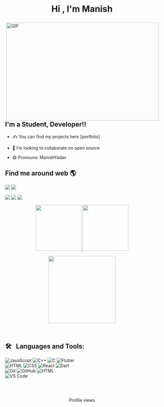 #  <p align="center">Hi , I'm Manish 

 <img align="right" alt="GIF" src="https://github.com/arsentieva/arsentieva/blob/main/code.gif?raw=true" width="500" height="320" />


## I'm a  Student, Developer!!
 
- ✍ You can find my projects here [portfolio]

- 👯 I’m looking to collaborate on open source

- 😄 Pronouns: ManishYadav


## Find me around web 🌎


<a href="https://www.linkedin.com/in/manish-yadav-59643021b/"><img src="https://img.shields.io/badge/-Manish Yadav-0077B5?style=flat&logo=Linkedin&logoColor=white"/></a>
<a href=""><img src="https://img.shields.io/badge/-manishya1669@gmail.com-D14836?style=flat&logo=Gmail&logoColor=white"/></a>
 
 <a href="https://stackoverflow.com/users/17553781/manishyadav"><img src="https://img.shields.io/badge/-StackOverflow-%23E44D27?style=for-the-badge&logo=stackoverflow&logoColor=ffffff"/></a>
 <a href="https://www.codewars.com/users/manishya1669
"><img src="https://img.shields.io/badge/-CodeWar-%23E44D?style=for-the-badge&logo=Codewar&logoColor=white"/></a>
<a href="https://leetcode.com/manishya16699/
"><img src="https://img.shields.io/badge/-LeetCode-%23F7DF1C?style=for-the-badge&logo=Leetcode&logoColor=black"/></a>



<p align="center">
<a href="https://github.com/manishya1669">
  <img height="150em" src="https://github-readme-stats-eight-theta.vercel.app/api?username=manishya1669&show_icons=true&theme=algolia&include_all_commits=true&count_private=true&hide_border=true"/> 
 <img height="150em" src="https://github-readme-stats-eight-theta.vercel.app/api/top-langs/?username=manishya1669&layout=compact&langs_count=8&theme=algolia&hide_border=true"/>
</a>
</p>

<p align="center">
 <img height="220em" src="http://github-readme-streak-stats.herokuapp.com?user=manishya1669&theme=blux&hide_border=true"/> 
</p>
 <br>
 
<!--  [![Medhavi's github activity graph](https://activity-graph.herokuapp.com/graph?username=medhavi11&theme=dracula)](https://github.com/ashutosh00710/github-readme-activity-graph) -->


 ## 🛠 &nbsp; Languages and Tools:



![JavaScript](https://img.shields.io/badge/-JavaScript-%23F7DF1C?style=for-the-badge&logo=javascript&logoColor=000000&labelColor=%23F7DF1C&color=%23FFCE5A)
![C++](https://img.shields.io/badge/C%2B%2B-00599C?style=for-the-badge&logo=c%2B%2B&logoColor=white)
![C](http://img.shields.io/badge/-C-3776AB?style=for-the-badge&logo=c&logoColor=ffffff)
![Flutter](https://img.shields.io/badge/Flutter-00B2FF?style=for-the-badge&logo=flutter&logoColor=white)
<br>
![HTML](https://img.shields.io/badge/-HTML-%23E44D27?style=for-the-badge&logo=html5&logoColor=ffffff)
![CSS](https://img.shields.io/badge/-CSS-%231572B6?style=for-the-badge&logo=css3)
![React](https://img.shields.io/badge/-ReactJs-61DAFB?style=for-the-badge&logo=react&logoColor=ffffff)
![Dart](https://img.shields.io/badge/Dart-008080?style=for-the-badge&logo=dart&logoColor=white)
<br>
![Git](https://img.shields.io/badge/-Git-%23F05032?style=for-the-badge&logo=git&logoColor=%23ffffff)
![GitHub](https://img.shields.io/badge/-GitHub-181717?style=for-the-badge&logo=github)
![HTML](https://img.shields.io/badge/-StackOverflow-%23E44D27?style=for-the-badge&logo=stackoverflow&logoColor=ffffff)
<br>
![VS Code](http://img.shields.io/badge/-VS%20Code-007ACC?style=for-the-badge&logo=visual-studio-code&logoColor=ffffff)
<br/>


<br>
<br>

<p align="center">
     Profile views <br><br>
        <img  src="https://profile-counter.glitch.me/manishya1669/count.svg" alt="">
</p>

 <br>
<div>
 
 
 
 
